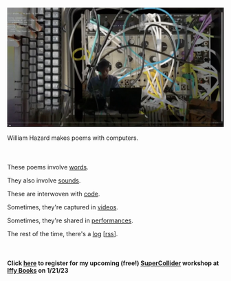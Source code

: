 [![](header.jpeg)](index.html)

William Hazard makes poems with computers.
<br><br><br><br>
These poems involve [words](words/words.html).

They also involve [sounds](sounds/sounds.html).

These are interwoven with [code](code/code.html).

Sometimes, they're captured in [videos](videos/videos.html).

Sometimes, they're shared in [performances](performances/performances.html).

The rest of the time, there's a [log](log/log.html) [[rss](log/rss.xml)].
<br><br><br><br>
**Click [here](https://iffybooks.net/event/supercollider-jan-21/) to register for my upcoming (free!) [SuperCollider](https://supercollider.github.io/) workshop at [Iffy Books](https://iffybooks.net/) on 1/21/23**